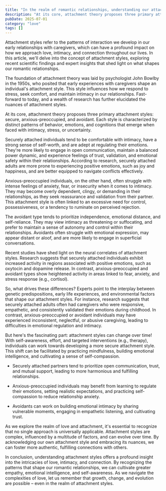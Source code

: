 ```yaml
---
title: "In the realm of romantic relationships, understanding our attachment styles can revolutionize how we navigate love and intimacy. For instance"
description: "At its core, attachment theory proposes three primary attachment styles secure, anxious-preoccupied, and avoidant. Each style is characterized by dis..."
pubDate: 2025-07-01
category: "love"
tags: []
---
```


Attachment styles refer to the patterns of interaction we develop in our early relationships with caregivers, which can have a profound impact on how we approach love, intimacy, and connection throughout our lives. In this article, we'll delve into the concept of attachment styles, exploring recent scientific findings and expert insights that shed light on what shapes our romantic relationships.

The foundation of attachment theory was laid by psychologist John Bowlby in the 1950s, who posited that early experiences with caregivers shape an individual's attachment style. This style influences how we respond to stress, seek comfort, and maintain intimacy in our relationships. Fast-forward to today, and a wealth of research has further elucidated the nuances of attachment styles.

At its core, attachment theory proposes three primary attachment styles: secure, anxious-preoccupied, and avoidant. Each style is characterized by distinct patterns of behavior, emotions, and cognitions that emerge when faced with intimacy, stress, or uncertainty.

Securely attached individuals tend to be comfortable with intimacy, have a strong sense of self-worth, and are adept at regulating their emotions. They're more likely to engage in open communication, maintain a balanced power dynamic, and experience feelings of trust, validation, and emotional safety within their relationships. According to research, securely attached adults are more prone to experiencing positive emotions, such as joy and happiness, and are better equipped to navigate conflicts effectively.

Anxious-preoccupied individuals, on the other hand, often struggle with intense feelings of anxiety, fear, or insecurity when it comes to intimacy. They may become overly dependent, clingy, or demanding in their relationships, as they seek reassurance and validation from their partner. This attachment style is often linked to an excessive need for control, possessiveness, or a tendency to ruminate on perceived rejection.

The avoidant type tends to prioritize independence, emotional distance, and self-reliance. They may view intimacy as threatening or suffocating, and prefer to maintain a sense of autonomy and control within their relationships. Avoidants often struggle with emotional expression, may appear distant or aloof, and are more likely to engage in superficial conversations.

Recent studies have shed light on the neural correlates of attachment styles. Research suggests that securely attached individuals exhibit increased activity in regions associated with positive emotions, such as oxytocin and dopamine release. In contrast, anxious-preoccupied and avoidant types show heightened activity in areas linked to fear, anxiety, and stress response (e.g., cortisol).

So, what drives these differences? Experts point to the interplay between genetic predispositions, early life experiences, and environmental factors that shape our attachment styles. For instance, research suggests that securely attached adults often had caregivers who were responsive, empathetic, and consistently validated their emotions during childhood. In contrast, anxious-preoccupied or avoidant individuals may have experienced inconsistent, neglectful, or abusive caregiving, leading to difficulties in emotional regulation and intimacy.

But here's the fascinating part: attachment styles can change over time! With self-awareness, effort, and targeted interventions (e.g., therapy), individuals can work towards developing a more secure attachment style. This shift can be facilitated by practicing mindfulness, building emotional intelligence, and cultivating a sense of self-compassion.

* Securely attached partners tend to prioritize open communication, trust, and mutual support, leading to more harmonious and fulfilling relationships.

* Anxious-preoccupied individuals may benefit from learning to regulate their emotions, setting realistic expectations, and practicing self-compassion to reduce relationship anxiety.

* Avoidants can work on building emotional intimacy by sharing vulnerable moments, engaging in empathetic listening, and cultivating trust.

As we explore the realm of love and attachment, it's essential to recognize that no single approach is universally applicable. Attachment styles are complex, influenced by a multitude of factors, and can evolve over time. By acknowledging our own attachment style and embracing its nuances, we can foster more authentic, fulfilling connections with others.

In conclusion, understanding attachment styles offers a profound insight into the intricacies of love, intimacy, and connection. By recognizing the patterns that shape our romantic relationships, we can cultivate greater empathy, emotional intelligence, and self-awareness. As we navigate the complexities of love, let us remember that growth, change, and evolution are possible – even in the realm of attachment styles.